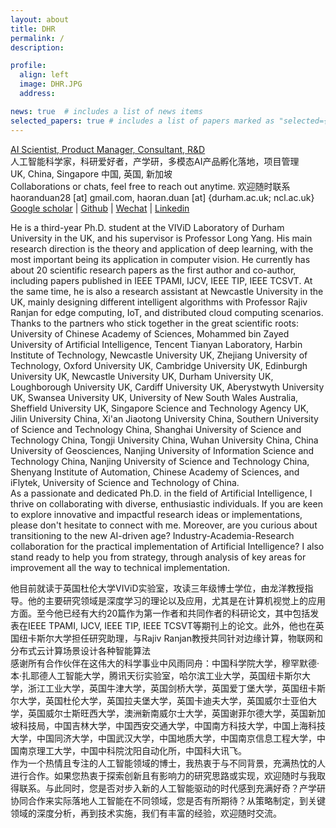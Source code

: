 ```yaml
---
layout: about
title: DHR
permalink: /
description: 

profile:
  align: left
  image: DHR.JPG
  address:

news: true  # includes a list of news items
selected_papers: true # includes a list of papers marked as "selected={true}"
---
```


<a href='#'>AI Scientist, Product Manager, Consultant, R&D</a> <br> 人工智能科学家，科研爱好者，产学研，多模态AI产品孵化落地，项目管理 <br>
UK, China, Singapore 中国, 英国, 新加坡 <br>
Collaborations or chats, feel free to reach out anytime. 欢迎随时联系<br>
haoranduan28 [at] gmail.com, haoran.duan [at] {durham.ac.uk; ncl.ac.uk}<br>
[Google scholar](https://scholar.google.com/citations?user=2fIQOBsAAAAJ&hl=en) | [Github](https://github.com/haoranD) | [Wechat](https://github.com/haoranD/haorand.github.io/blob/master/assets/img/DHR_wechat.JPG) | [Linkedin](https://www.linkedin.com/in/haoran-d-b42665146/) <br>

He is a third-year Ph.D. student at the VIViD Laboratory of Durham University in the UK, and his supervisor is Professor Long Yang. His main research direction is the theory and application of deep learning, with the most important being its application in computer vision. He currently has about 20 scientific research papers as the first author and co-author, including papers published in IEEE TPAMI, IJCV, IEEE TIP, IEEE TCSVT. At the same time, he is also a research assistant at Newcastle University in the UK, mainly designing different intelligent algorithms with Professor Rajiv Ranjan for edge computing, IoT, and distributed cloud computing scenarios.<br>
Thanks to the partners who stick together in the great scientific roots: University of Chinese Academy of Sciences, Mohammed bin Zayed University of Artificial Intelligence, Tencent Tianyan Laboratory, Harbin Institute of Technology, Newcastle University UK, Zhejiang University of Technology, Oxford University UK, Cambridge University UK, Edinburgh University UK, Newcastle University UK, Durham University UK, Loughborough University UK, Cardiff University UK, Aberystwyth University UK, Swansea University UK, University of New South Wales Australia, Sheffield University UK, Singapore Science and Technology Agency UK, Jilin University China, Xi'an Jiaotong University China, Southern University of Science and Technology China, Shanghai University of Science and Technology China, Tongji University China, Wuhan University China, China University of Geosciences, Nanjing University of Information Science and Technology China, Nanjing University of Science and Technology China, Shenyang Institute of Automation, Chinese Academy of Sciences, and iFlytek, University of Science and Technology of China.<br>
As a passionate and dedicated Ph.D. in the field of Artificial Intelligence, I thrive on collaborating with diverse, enthusiastic individuals. If you are keen to explore innovative and impactful research ideas or implementations, please don't hesitate to connect with me. Moreover, are you curious about transitioning to the new AI-driven age? Industry-Academia-Research collaboration for the practical implementation of Artificial Intelligence? I also stand ready to help you from strategy, through analysis of key areas for improvement all the way to technical implementation.

他目前就读于英国杜伦大学VIViD实验室，攻读三年级博士学位，由龙洋教授指导。他的主要研究领域是深度学习的理论以及应用，尤其是在计算机视觉上的应用方面。至今他已经有大约20篇作为第一作者和共同作者的科研论文，其中包括发表在IEEE TPAMI, IJCV, IEEE TIP, IEEE TCSVT等期刊上的论文。此外，他也在英国纽卡斯尔大学担任研究助理，与Rajiv Ranjan教授共同针对边缘计算，物联网和分布式云计算场景设计各种智能算法<br>
感谢所有合作伙伴在这伟大的科学事业中风雨同舟：中国科学院大学，穆罕默德·本·扎耶德人工智能大学，腾讯天衍实验室，哈尔滨工业大学，英国纽卡斯尔大学，浙江工业大学，英国牛津大学，英国剑桥大学，英国爱丁堡大学，英国纽卡斯尔大学，英国杜伦大学，英国拉夫堡大学，英国卡迪夫大学，英国威尔士亚伯大学，英国威尔士斯旺西大学，澳洲新南威尔士大学，英国谢菲尔德大学，英国新加坡科技局，中国吉林大学，中国西安交通大学，中国南方科技大学，中国上海科技大学，中国同济大学，中国武汉大学，中国地质大学，中国南京信息工程大学，中国南京理工大学，中国中科院沈阳自动化所，中国科大讯飞。<br>
作为一个热情且专注的人工智能领域的博士，我热衷于与不同背景，充满热忱的人进行合作。如果您热衷于探索创新且有影响力的研究思路或实现，欢迎随时与我取得联系。与此同时，您是否对步入新的人工智能驱动的时代感到充满好奇？产学研协同合作来实际落地人工智能在不同领域，您是否有所期待？从策略制定，到关键领域的深度分析，再到技术实施，我们有丰富的经验，欢迎随时交流。

